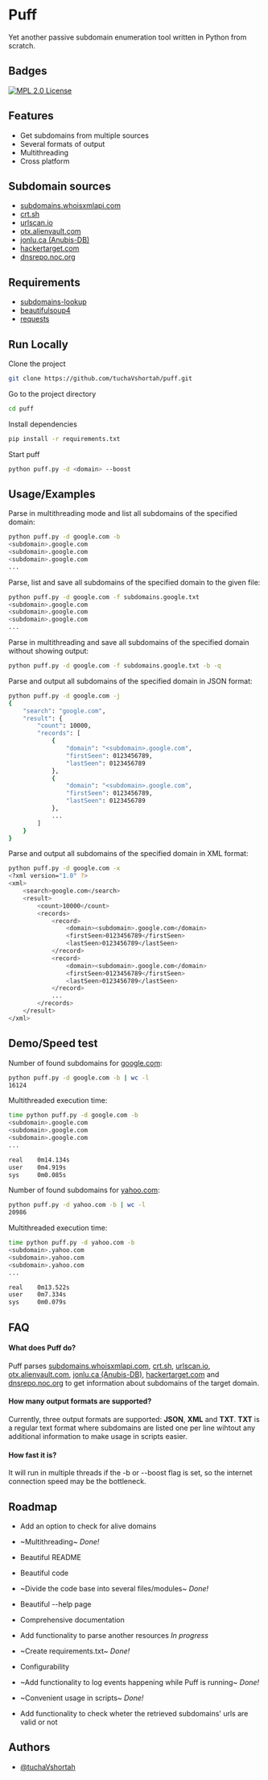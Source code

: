 
# Puff

Yet another passive subdomain enumeration tool written in Python from scratch.



## Badges

[![MPL 2.0 License](https://img.shields.io/badge/License-MPL%202.0-green.svg)](https://choosealicense.com/licenses/mpl-2.0/)


## Features

- Get subdomains from multiple sources 
- Several formats of output
- Multithreading
- Cross platform


## Subdomain sources

 - [subdomains.whoisxmlapi.com](https://subdomains.whoisxmlapi.com/api/)
 - [crt.sh](https://crt.sh/)
 - [urlscan.io](https://urlscan.io/)
 - [otx.alienvault.com](https://otx.alienvault.com/api/)
 - [jonlu.ca (Anubis-DB)](https://jonlu.ca/anubis/)
 - [hackertarget.com](https://hackertarget.com/)
 - [dnsrepo.noc.org](https://dnsrepo.noc.org/)
## Requirements

 - [subdomains-lookup](https://pypi.org/project/subdomains-lookup/)
 - [beautifulsoup4](https://pypi.org/project/beautifulsoup4/)
 - [requests](https://pypi.org/project/requests/)


## Run Locally

Clone the project

```bash
git clone https://github.com/tuchaVshortah/puff.git
```

Go to the project directory

```bash
cd puff
```

Install dependencies

```bash
pip install -r requirements.txt
```

Start puff

```bash
python puff.py -d <domain> --boost
```


## Usage/Examples

Parse in multithreading mode and list all subdomains of the specified domain:

```bash
python puff.py -d google.com -b
<subdomain>.google.com
<subdomain>.google.com
<subdomain>.google.com
...
```

Parse, list and save all subdomains of the specified domain to the given file:

```bash
python puff.py -d google.com -f subdomains.google.txt
<subdomain>.google.com
<subdomain>.google.com
<subdomain>.google.com
...
```
Parse in multithreading and save all subdomains of the specified domain without showing output:

```bash
python puff.py -d google.com -f subdomains.google.txt -b -q
```

Parse and output all subdomains of the specified domain in JSON format:

```bash
python puff.py -d google.com -j
{
    "search": "google.com",
    "result": {
        "count": 10000,
        "records": [
            {
                "domain": "<subdomain>.google.com",
                "firstSeen": 0123456789,
                "lastSeen": 0123456789
            },
            {
                "domain": "<subdomain>.google.com",
                "firstSeen": 0123456789,
                "lastSeen": 0123456789
            },
            ...
        ]
    }
}
```

Parse and output all subdomains of the specified domain in XML format:

```bash
python puff.py -d google.com -x
<?xml version="1.0" ?>
<xml>
	<search>google.com</search>
	<result>
		<count>10000</count>
		<records>
			<record>
				<domain><subdomain>.google.com</domain>
				<firstSeen>0123456789</firstSeen>
				<lastSeen>0123456789</lastSeen>
			</record>
			<record>
				<domain><subdomain>.google.com</domain>
				<firstSeen>0123456789</firstSeen>
				<lastSeen>0123456789</lastSeen>
			</record>
            ...
        </records>
	</result>
</xml>

```
## Demo/Speed test

Number of found subdomains for [google.com](https://google.com/):

```bash
python puff.py -d google.com -b | wc -l
16124
```

Multithreaded execution time:

```bash
time python puff.py -d google.com -b
<subdomain>.google.com
<subdomain>.google.com
<subdomain>.google.com
...

real    0m14.134s
user    0m4.919s
sys     0m0.085s
```

Number of found subdomains for [yahoo.com](https://yahoo.com/):

```bash
python puff.py -d yahoo.com -b | wc -l
20986
```

Multithreaded execution time:

```bash
time python puff.py -d yahoo.com -b
<subdomain>.yahoo.com
<subdomain>.yahoo.com
<subdomain>.yahoo.com
...

real    0m13.522s
user    0m7.334s
sys     0m0.079s
```
## FAQ

#### What does Puff do?

Puff parses [subdomains.whoisxmlapi.com](https://subdomains.whoisxmlapi.com/api/),
[crt.sh](https://crt.sh/), [urlscan.io](https://urlscan.io), 
[otx.alienvault.com](https://otx.alienvault.com/api), 
[jonlu.ca (Anubis-DB)](https://jonlu.ca/anubis/), [hackertarget.com](https://hackertarget.com/) 
and [dnsrepo.noc.org](https://dnsrepo.noc.org/) to get information about subdomains of the target domain.

#### How many output formats are supported?

Currently, three output formats are supported: **JSON**, **XML** and **TXT**. **TXT** 
is a regular text format where subdomains are listed one per line wihtout any additional 
information to make usage in scripts easier.

#### How fast it is?

It will run in multiple threads if the -b or --boost flag is set, 
so the internet connection speed may be the bottleneck.


## Roadmap

- Add an option to check for alive domains

- ~Multithreading~ *Done!*

- Beautiful README

- Beautiful code

- ~Divide the code base into several files/modules~ *Done!*

- Beautiful --help page 

- Comprehensive documentation

- Add functionality to parse another resources *In progress*

- ~Create requirements.txt~ *Done!*

- Configurability

- ~Add functionality to log events happening while Puff is running~ *Done!*

- ~Convenient usage in scripts~ *Done!*

- Add functionality to check wheter the retrieved subdomains' urls are valid or not


## Authors

- [@tuchaVshortah](https://github.com/tuchaVshortah)


